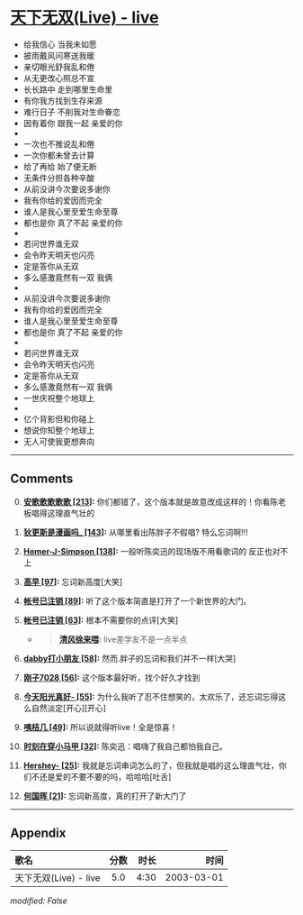 # [天下无双(Live) - live](https://music.163.com/song?id=66920)

* 给我信心 当我未如愿
* 披雨戴风问寒送我暖
* 亲切眼光舒我乱和倦
* 从无更改心照总不宣
* 长长路中 走到哪里生命里
* 有你我方找到生存来源
* 难行日子 不削我对生命眷恋
* 因有着你 跟我一起 亲爱的你
* 
* 一次也不推说乱和倦
* 一次你都未曾去计算
* 给了再给 始了便无断
* 无条件分担各种辛酸
* 从前没讲今次要说多谢你
* 我有你给的爱因而完全
* 谁人是我心里至爱生命至尊
* 都也是你 真了不起 亲爱的你
* 
* 若问世界谁无双
* 会令昨天明天也闪亮
* 定是答你从无双
* 多么感激竟然有一双 我俩
* 
* 从前没讲今次要说多谢你
* 我有你给的爱因而完全
* 谁人是我心里至爱生命至尊
* 都也是你 真了不起 亲爱的你
* 
* 若问世界谁无双
* 会令昨天明天也闪亮
* 定是答你从无双
* 多么感激竟然有一双 我俩
* 一世庆祝整个地球上
* 
* 亿个背影但和你碰上
* 想说你知整个地球上
* 无人可使我更想奔向


---

## Comments
0. **[安歌歌歌歌歌 \[213\]](https://music.163.com/#/user/home?id=75968914):** 你们都错了，这个版本就是故意改成这样的！你看陈老板唱得这理直气壮的

1. **[狄更斯是漫画吗_ \[143\]](https://music.163.com/#/user/home?id=20077489):** 从哪里看出陈胖子不假唱? 特么忘词啊!!!

2. **[Homer-J-Simpson \[138\]](https://music.163.com/#/user/home?id=113754528):** 一般听陈奕迅的现场版不用看歌词的 反正也对不上

3. **[高早 \[97\]](https://music.163.com/#/user/home?id=72282668):** 忘词新高度[大笑]

4. **[帐号已注销 \[89\]](https://music.163.com/#/user/home?id=36089419):** 听了这个版本简直是打开了一个新世界的大门。

5. **[帐号已注销 \[63\]](https://music.163.com/#/user/home?id=293397078):** 根本不需要你的点评[大笑]
	* > **[清风徐来喂](https://music.163.com/#/user/home?id=253173583):** live差学友不是一点半点

6. **[dabby打小朋友 \[58\]](https://music.163.com/#/user/home?id=79463745):** 然而.胖子的忘词和我们并不一样[大哭]

7. **[刚子7028 \[56\]](https://music.163.com/#/user/home?id=97502404):** 这个版本最好听，找个好久才找到

8. **[今天阳光真好- \[55\]](https://music.163.com/#/user/home?id=85667667):** 为什么我听了忍不住想笑的，太欢乐了，还忘词忘得这么自然淡定[开心][开心]

9. **[咦桔几 \[49\]](https://music.163.com/#/user/home?id=39927061):** 所以说就得听live！全是惊喜！

10. **[时刻在穿小马甲 \[32\]](https://music.163.com/#/user/home?id=75493498):** 陈奕迅：唱嗨了我自己都怕我自己。

11. **[Hershey- \[25\]](https://music.163.com/#/user/home?id=87653266):** 我就是忘词串词怎么的了，但我就是唱的这么理直气壮，你们不还是爱的不要不要的吗，哈哈哈[吐舌]

12. **[何国晖 \[21\]](https://music.163.com/#/user/home?id=60965507):** 忘词新高度，真的打开了新大门了



---

## Appendix

|歌名|分数|时长|时间|
|:---|:---:|---:|---:|
|天下无双(Live) - live|5.0|4:30|2003-03-01

*modified: False*